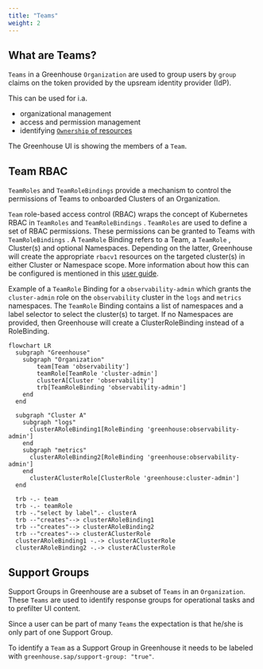 ```yaml
---
title: "Teams"
weight: 2
---
```


## What are Teams?

`Teams` in a Greenhouse `Organization` are used to group users by `group` claims on the token provided by the upsream identity provider (IdP).

This can be used for i.a.

- organizational management
- access and permission management
- identifying [`Ownership` of resources](./../operations/ownership.md)

The Greenhouse UI is showing the members of a `Team`.

## Team RBAC

`TeamRoles` and `TeamRoleBindings`  provide a mechanism to control the permissions of Teams to onboarded Clusters of an Organization.

`Team` role-based access control (RBAC) wraps the concept of Kubernetes RBAC in `TeamRoles` and `TeamRoleBindings` . `TeamRoles` are used to define a set of RBAC permissions. These permissions can be granted to Teams with `TeamRoleBindings` . A `TeamRole` Binding refers to a Team, a `TeamRole` , Cluster(s) and optional Namespaces. Depending on the latter, Greenhouse will create the appropriate `rbacv1` resources on the targeted cluster(s) in either Cluster or Namespace scope.
More information about how this can be configured is mentioned in this [user guide](../../user-guides/team/rbac.md).

Example of a `TeamRole` Binding for a `observability-admin` which grants the `cluster-admin` role on the `observability` cluster in the `logs` and `metrics` namespaces. The `TeamRole` Binding contains a list of namespaces and a label selector to select the cluster(s) to target. If no Namespaces are provided, then Greenhouse will create a ClusterRoleBinding instead of a RoleBinding.

```mermaid
flowchart LR
  subgraph "Greenhouse"
    subgraph "Organization"
        team[Team 'observability']
        teamRole[TeamRole 'cluster-admin']
        clusterA[Cluster 'observability']
        trb[TeamRoleBinding 'observability-admin']
    end
  end

  subgraph "Cluster A"
    subgraph "logs"
      clusterARoleBinding1[RoleBinding 'greenhouse:observability-admin']
    end
    subgraph "metrics"
      clusterARoleBinding2[RoleBinding 'greenhouse:observability-admin']
    end
      clusterAClusterRole[ClusterRole 'greenhouse:cluster-admin']
  end

  trb -.- team
  trb -.- teamRole 
  trb -."select by label".- clusterA
  trb --"creates"--> clusterARoleBinding1
  trb --"creates"--> clusterARoleBinding2
  trb --"creates"--> clusterAClusterRole
  clusterARoleBinding1 -.-> clusterAClusterRole
  clusterARoleBinding2 -.-> clusterAClusterRole
```

## Support Groups

Support Groups in Greenhouse are a subset of `Teams` in an `Organization`. These `Teams` are used to identify response groups for operational tasks and to prefilter UI content.

Since a user can be part of many `Teams` the expectation is that he/she is only part of one Support Group.

To identify a `Team` as a Support Group in Greenhouse it needs to be labeled with `greenhouse.sap/support-group: "true"`.
